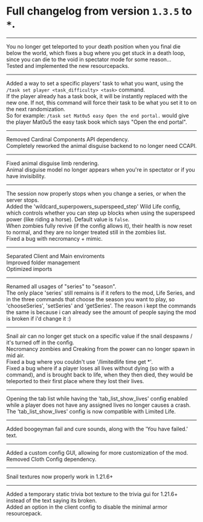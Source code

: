 # Full changelog from version `1.3.5` to `*`.

----------

You no longer get teleported to your death position when you final die below the world, which fixes a bug where you get stuck in a death loop, since you can die to the void in spectator mode for some reason...<br>
Tested and implemented the new resourcepacks.

----------

Added a way to set a specific players' task to what you want, using the `/task set player <task_difficulty> <task>` command.<br>
If the player already has a task book, it will be instantly replaced with the new one. If not, this command will force their task to be what you set it to on the next randomization.<br>
So for example: `/task set Mat0u5 easy Open the end portal.` would give the player Mat0u5 the easy task book which says "Open the end portal".

----------

Removed Cardinal Components API dependency.<br>
Completely reworked the animal disguise backend to no longer need CCAPI.

----------

Fixed animal disguise limb rendering.<br>
Animal disguise model no longer appears when you're in spectator or if you have invisibility.

----------

The session now properly stops when you change a series, or when the server stops.<br>
Added the 'wildcard_superpowers_superspeed_step' Wild Life config, which controls whether you can step up blocks when using the superspeed power (like riding a horse). Default value is `false`.<br>
When zombies fully revive (if the config allows it), their health is now reset to normal, and they are no longer treated still in the zombies list.<br>
Fixed a bug with necromancy + mimic.

----------

Separated Client and Main enviroments<br>
Improved folder management<br>
Optimized imports

----------

Renamed all usages of "series" to "season".<br>
The only place 'series' still remains is if it refers to the mod, Life Series, and in the three commands that choose the season you want to play, so 'chooseSeries', 'setSeries' and 'getSeries'. The reason i kept the commands the same is because i can already see the amount of people saying the mod is broken if i'd change it :)

----------

Snail air can no longer get stuck on a specific value if the snail despawns / it's turned off in the config.<br>
Necromancy zombies and Creaking from the power can no longer spawn in mid air.<br>
Fixed a bug where you couldn't use '/limitedlife time get *'.<br>
Fixed a bug where if a player loses all lives without dying (so with a command), and is brought back to life, when they then died, they would be teleported to their first place where they lost their lives.

----------

Opening the tab list while having the 'tab_list_show_lives' config enabled while a player does not have any assigned lives no longer causes a crash.<br>
The 'tab_list_show_lives' config is now compatible with Limited Life.

----------

Added boogeyman fail and cure sounds, along with the 'You have failed.' text.

----------

Added a custom config GUI, allowing for more customization of the mod.<br>
Removed Cloth Config dependency.

----------

Snail textures now properly work in 1.21.6+

----------

Added a temporary static trivia bot texture to the trivia gui for 1.21.6+ instead of the text saying its broken.<br>
Added an option in the client config to disable the minimal armor resourcepack.
